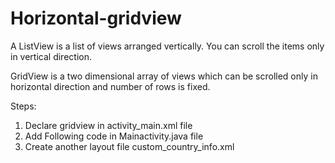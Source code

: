 # Horizontal-gridview

A ListView is a list of views arranged vertically. You can scroll the items only in vertical direction.

GridView is a two dimensional array of views which can be scrolled only in horizontal direction and number of rows is fixed.

Steps: 

1. Declare gridview in activity_main.xml file
2. Add Following code in Mainactivity.java file
3. Create another layout file custom_country_info.xml


